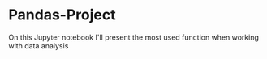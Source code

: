 # Pandas-Project
On this Jupyter notebook I'll present the most used function when working with data analysis
